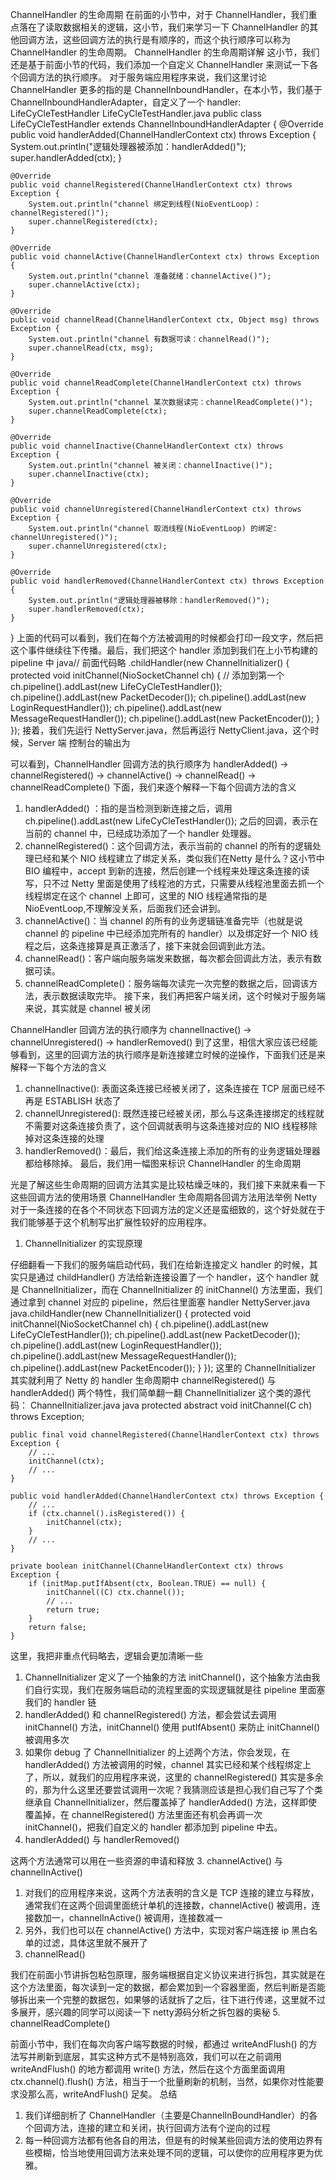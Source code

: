 ChannelHandler 的生命周期
在前面的小节中，对于 ChannelHandler，我们重点落在了读取数据相关的逻辑，这小节，我们来学习一下 ChannelHandler 的其他回调方法，这些回调方法的执行是有顺序的，而这个执行顺序可以称为 ChannelHandler 的生命周期。
ChannelHandler 的生命周期详解
这小节，我们还是基于前面小节的代码，我们添加一个自定义 ChannelHandler 来测试一下各个回调方法的执行顺序。
对于服务端应用程序来说，我们这里讨论 ChannelHandler 更多的指的是 ChannelInboundHandler，在本小节，我们基于 ChannelInboundHandlerAdapter，自定义了一个 handler: LifeCyCleTestHandler
LifeCyCleTestHandler.java
public class LifeCyCleTestHandler extends ChannelInboundHandlerAdapter {
    @Override
    public void handlerAdded(ChannelHandlerContext ctx) throws Exception {
        System.out.println("逻辑处理器被添加：handlerAdded()");
        super.handlerAdded(ctx);
    }

    @Override
    public void channelRegistered(ChannelHandlerContext ctx) throws Exception {
        System.out.println("channel 绑定到线程(NioEventLoop)：channelRegistered()");
        super.channelRegistered(ctx);
    }

    @Override
    public void channelActive(ChannelHandlerContext ctx) throws Exception {
        System.out.println("channel 准备就绪：channelActive()");
        super.channelActive(ctx);
    }

    @Override
    public void channelRead(ChannelHandlerContext ctx, Object msg) throws Exception {
        System.out.println("channel 有数据可读：channelRead()");
        super.channelRead(ctx, msg);
    }

    @Override
    public void channelReadComplete(ChannelHandlerContext ctx) throws Exception {
        System.out.println("channel 某次数据读完：channelReadComplete()");
        super.channelReadComplete(ctx);
    }

    @Override
    public void channelInactive(ChannelHandlerContext ctx) throws Exception {
        System.out.println("channel 被关闭：channelInactive()");
        super.channelInactive(ctx);
    }

    @Override
    public void channelUnregistered(ChannelHandlerContext ctx) throws Exception {
        System.out.println("channel 取消线程(NioEventLoop) 的绑定: channelUnregistered()");
        super.channelUnregistered(ctx);
    }

    @Override
    public void handlerRemoved(ChannelHandlerContext ctx) throws Exception {
        System.out.println("逻辑处理器被移除：handlerRemoved()");
        super.handlerRemoved(ctx);
    }
}
上面的代码可以看到，我们在每个方法被调用的时候都会打印一段文字，然后把这个事件继续往下传播。最后，我们把这个 handler 添加到我们在上小节构建的 pipeline 中
java// 前面代码略
.childHandler(new ChannelInitializer<NioSocketChannel>() {
    protected void initChannel(NioSocketChannel ch) {
        // 添加到第一个
        ch.pipeline().addLast(new LifeCyCleTestHandler());
        ch.pipeline().addLast(new PacketDecoder());
        ch.pipeline().addLast(new LoginRequestHandler());
        ch.pipeline().addLast(new MessageRequestHandler());
        ch.pipeline().addLast(new PacketEncoder());
    }
});
接着，我们先运行 NettyServer.java，然后再运行 NettyClient.java，这个时候，Server 端 控制台的输出为

可以看到，ChannelHandler 回调方法的执行顺序为
handlerAdded() -> channelRegistered() -> channelActive() -> channelRead() -> channelReadComplete()
下面，我们来逐个解释一下每个回调方法的含义
1. handlerAdded() ：指的是当检测到新连接之后，调用 ch.pipeline().addLast(new LifeCyCleTestHandler()); 之后的回调，表示在当前的 channel 中，已经成功添加了一个 handler 处理器。
2. channelRegistered()：这个回调方法，表示当前的 channel 的所有的逻辑处理已经和某个 NIO 线程建立了绑定关系，类似我们在Netty 是什么？这小节中 BIO 编程中，accept 到新的连接，然后创建一个线程来处理这条连接的读写，只不过 Netty 里面是使用了线程池的方式，只需要从线程池里面去抓一个线程绑定在这个 channel 上即可，这里的 NIO 线程通常指的是 NioEventLoop,不理解没关系，后面我们还会讲到。
3. channelActive()：当 channel 的所有的业务逻辑链准备完毕（也就是说 channel 的 pipeline 中已经添加完所有的 handler）以及绑定好一个 NIO 线程之后，这条连接算是真正激活了，接下来就会回调到此方法。
4. channelRead()：客户端向服务端发来数据，每次都会回调此方法，表示有数据可读。
5. channelReadComplete()：服务端每次读完一次完整的数据之后，回调该方法，表示数据读取完毕。
接下来，我们再把客户端关闭，这个时候对于服务端来说，其实就是 channel 被关闭

ChannelHandler 回调方法的执行顺序为
channelInactive() -> channelUnregistered() -> handlerRemoved()
到了这里，相信大家应该已经能够看到，这里的回调方法的执行顺序是新连接建立时候的逆操作，下面我们还是来解释一下每个方法的含义
1. channelInactive(): 表面这条连接已经被关闭了，这条连接在 TCP 层面已经不再是 ESTABLISH 状态了
2. channelUnregistered(): 既然连接已经被关闭，那么与这条连接绑定的线程就不需要对这条连接负责了，这个回调就表明与这条连接对应的 NIO 线程移除掉对这条连接的处理
3. handlerRemoved()：最后，我们给这条连接上添加的所有的业务逻辑处理器都给移除掉。
最后，我们用一幅图来标识 ChannelHandler 的生命周期

光是了解这些生命周期的回调方法其实是比较枯燥乏味的，我们接下来就来看一下这些回调方法的使用场景
ChannelHandler 生命周期各回调方法用法举例
Netty 对于一条连接的在各个不同状态下回调方法的定义还是蛮细致的，这个好处就在于我们能够基于这个机制写出扩展性较好的应用程序。
1. ChannelInitializer 的实现原理

仔细翻看一下我们的服务端启动代码，我们在给新连接定义 handler 的时候，其实只是通过 childHandler() 方法给新连接设置了一个 handler，这个 handler 就是 ChannelInitializer，而在 ChannelInitializer 的 initChannel() 方法里面，我们通过拿到 channel 对应的 pipeline，然后往里面塞 handler
NettyServer.java
java.childHandler(new ChannelInitializer<NioSocketChannel>() {
    protected void initChannel(NioSocketChannel ch) {
        ch.pipeline().addLast(new LifeCyCleTestHandler());
        ch.pipeline().addLast(new PacketDecoder());
        ch.pipeline().addLast(new LoginRequestHandler());
        ch.pipeline().addLast(new MessageRequestHandler());
        ch.pipeline().addLast(new PacketEncoder());
    }
});
这里的 ChannelInitializer 其实就利用了 Netty 的 handler 生命周期中 channelRegistered() 与 handlerAdded() 两个特性，我们简单翻一翻 ChannelInitializer 这个类的源代码：
ChannelInitializer.java
java    protected abstract void initChannel(C ch) throws Exception;

    public final void channelRegistered(ChannelHandlerContext ctx) throws Exception {
        // ...
        initChannel(ctx);
        // ...
    }

    public void handlerAdded(ChannelHandlerContext ctx) throws Exception {
        // ...
        if (ctx.channel().isRegistered()) {
            initChannel(ctx);
        }
        // ...
    }

    private boolean initChannel(ChannelHandlerContext ctx) throws Exception {
        if (initMap.putIfAbsent(ctx, Boolean.TRUE) == null) {
            initChannel((C) ctx.channel());
            // ...
            return true;
        }
        return false;
    }
这里，我把非重点代码略去，逻辑会更加清晰一些
1. ChannelInitializer 定义了一个抽象的方法 initChannel()，这个抽象方法由我们自行实现，我们在服务端启动的流程里面的实现逻辑就是往 pipeline 里面塞我们的 handler 链
2. handlerAdded() 和 channelRegistered() 方法，都会尝试去调用 initChannel() 方法，initChannel() 使用 putIfAbsent() 来防止 initChannel() 被调用多次
3. 如果你 debug 了 ChannelInitializer 的上述两个方法，你会发现，在 handlerAdded() 方法被调用的时候，channel 其实已经和某个线程绑定上了，所以，就我们的应用程序来说，这里的 channelRegistered() 其实是多余的，那为什么这里还要尝试调用一次呢？我猜测应该是担心我们自己写了个类继承自 ChannelInitializer，然后覆盖掉了 handlerAdded() 方法，这样即使覆盖掉，在 channelRegistered() 方法里面还有机会再调一次 initChannel()，把我们自定义的 handler 都添加到 pipeline 中去。
2. handlerAdded() 与 handlerRemoved()

这两个方法通常可以用在一些资源的申请和释放
3. channelActive() 与 channelInActive()

1. 对我们的应用程序来说，这两个方法表明的含义是 TCP 连接的建立与释放，通常我们在这两个回调里面统计单机的连接数，channelActive() 被调用，连接数加一，channelInActive() 被调用，连接数减一
2. 另外，我们也可以在 channelActive() 方法中，实现对客户端连接 ip 黑白名单的过滤，具体这里就不展开了
4. channelRead()

我们在前面小节讲拆包粘包原理，服务端根据自定义协议来进行拆包，其实就是在这个方法里面，每次读到一定的数据，都会累加到一个容器里面，然后判断是否能够拆出来一个完整的数据包，如果够的话就拆了之后，往下进行传递，这里就不过多展开，感兴趣的同学可以阅读一下
netty源码分析之拆包器的奥秘
5. channelReadComplete()

前面小节中，我们在每次向客户端写数据的时候，都通过 writeAndFlush() 的方法写并刷新到底层，其实这种方式不是特别高效，我们可以在之前调用 writeAndFlush() 的地方都调用 write() 方法，然后在这个方面里面调用 ctx.channel().flush() 方法，相当于一个批量刷新的机制，当然，如果你对性能要求没那么高，writeAndFlush() 足矣。
总结
1. 我们详细剖析了 ChannelHandler（主要是ChannelInBoundHandler）的各个回调方法，连接的建立和关闭，执行回调方法有个逆向的过程
2. 每一种回调方法都有他各自的用法，但是有的时候某些回调方法的使用边界有些模糊，恰当地使用回调方法来处理不同的逻辑，可以使你的应用程序更为优雅。